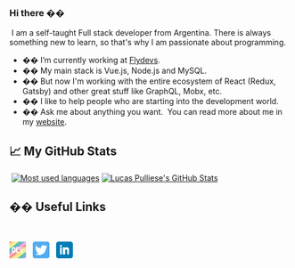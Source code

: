 ### Hi there ��
​
I am a self-taught Full stack developer from Argentina. There is always something new to learn, so that's why I am passionate about programming.
​
- �� I’m currently working at [Flydevs](https://www.flydevs.com/). 
- �� My main stack is Vue.js, Node.js and MySQL.
- �� But now I'm working with the entire ecosystem of React (Redux, Gatsby) and other great stuff like GraphQL, Mobx, etc.
- �� I like to help people who are starting into the development world.
- �� Ask me about anything you want.
​
You can read more about me in my [website](https://lucaspulliese.com/).
​
​
## &#x1f4c8; My GitHub Stats
​
<a href="https://github.com/lucaspulliese/lucaspulliese">
  <img align="center" src="https://github-readme-stats.vercel.app/api/top-langs/?username=lucaspulliese&hide=html" alt="Most used languages" />
</a>
​
<a href="https://github.com/lucaspulliese/lucaspulliese">
  <img align="center" src="https://github-readme-stats.vercel.app/api?username=lucaspulliese&show_icons=true&line_height=27&count_private=true" alt="Lucas Pulliese's GitHub Stats" />
</a>
​
## �� Useful Links
​
<p align='left'>
<a target="_blank" href="https://lucaspulliese.com"><img height="30" src="https://github.com/Raagh/Raagh/raw/master/dev.png?raw=true" alt="My website" ></a>&nbsp;&nbsp;
<a target="_blank" href="https://twitter.com/lucaspulliese"><img height="30" src="https://github.com/Raagh/Raagh/raw/master/twitter.png?raw=true" alt="Twitter logo" ></a>&nbsp;&nbsp;
<a target="_blank" href="https://www.linkedin.com/in/lucas-manuel-pulliese-3ba6b8139/"><img height="30" src="https://github.com/Raagh/Raagh/raw/master/linkedin.png?raw=true" alt="Linkedin logo"></a>&nbsp;&nbsp;
</p>
